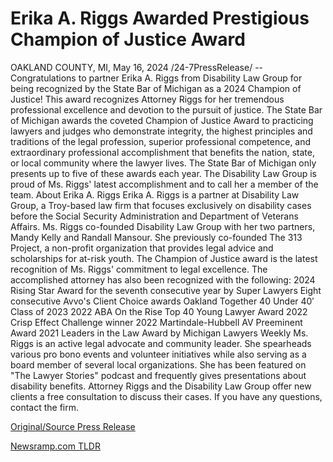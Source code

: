 # Erika A. Riggs Awarded Prestigious Champion of Justice Award

OAKLAND COUNTY, MI, May 16, 2024 /24-7PressRelease/ -- Congratulations to partner Erika A. Riggs from Disability Law Group for being recognized by the State Bar of Michigan as a 2024 Champion of Justice! This award recognizes Attorney Riggs for her tremendous professional excellence and devotion to the pursuit of justice.  The State Bar of Michigan awards the coveted Champion of Justice Award to practicing lawyers and judges who demonstrate integrity, the highest principles and traditions of the legal profession, superior professional competence, and extraordinary professional accomplishment that benefits the nation, state, or local community where the lawyer lives. The State Bar of Michigan only presents up to five of these awards each year.  The Disability Law Group is proud of Ms. Riggs' latest accomplishment and to call her a member of the team.  About Erika A. Riggs Erika A. Riggs is a partner at Disability Law Group, a Troy-based law firm that focuses exclusively on disability cases before the Social Security Administration and Department of Veterans Affairs. Ms. Riggs co-founded Disability Law Group with her two partners, Mandy Kelly and Randall Mansour. She previously co-founded The 313 Project, a non-profit organization that provides legal advice and scholarships for at-risk youth. The Champion of Justice award is the latest recognition of Ms. Riggs' commitment to legal excellence. The accomplished attorney has also been recognized with the following:  2024 Rising Star Award for the seventh consecutive year by Super Lawyers  Eight consecutive Avvo's Client Choice awards Oakland Together 40 Under 40′ Class of 2023 2022 ABA On the Rise Top 40 Young Lawyer Award 2022 Crisp Effect Challenge winner 2022 Martindale-Hubbell AV Preeminent Award 2021 Leaders in the Law Award by Michigan Lawyers Weekly  Ms. Riggs is an active legal advocate and community leader. She spearheads various pro bono events and volunteer initiatives while also serving as a board member of several local organizations. She has been featured on "The Lawyer Stories" podcast and frequently gives presentations about disability benefits.   Attorney Riggs and the Disability Law Group offer new clients a free consultation to discuss their cases. If you have any questions, contact the firm. 

[Original/Source Press Release](https://www.24-7pressrelease.com/press-release/510941/erika-a-riggs-awarded-prestigious-champion-of-justice-award) 

[Newsramp.com TLDR](https://newsramp.com/None) 